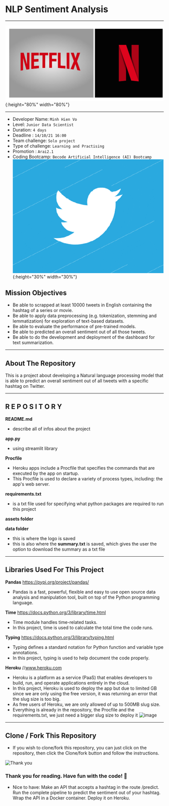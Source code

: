 # NLP Sentiment Analysis

______________________________________________________________________________________________________________________________________________________
![test image size](assets/netflix_logo.jpeg){:height="80%" width="80%"}
______________________________________________________________________________________________________________________________________________________


- Developer Name: `Minh Hien Vo`
- Level: `Junior Data Scientist`
- Duration: `4 days`
- Deadline : `14/10/21 16:00`
- Team challenge: `Solo project`
- Type of challenge: `Learning and Practising`
- Promotion : `Arai2.1`
- Coding Bootcamp: `Becode Artificial Intelligence (AI) Bootcamp`
![test image size](assets/giphy.gif){:height="30%" width="30%"}

## Mission Objectives
- Be able to scrapped at least 10000 tweets in English containing the hashtag of a series or movie.
- Be able to apply data preprocessing (e.g. tokenization, stemming and lemmatization) for exploration of text-based datasets.
- Be able to evaluate the performance of pre-trained models.
- Be able to predicted an overall sentiment out of all those tweets.
- Be able to do the development and deployment of the dashboard for text summarization.

____________________________________________________________________________________________________________________________________________

## About The Repository

This is a project about developing a Natural language processing model that is able to predict an overall sentiment out of all tweets with a specific hashtag on Twitter. 


____________________________________________________________________________________________________________________________________________


## R E P O S I T O R Y

**README.md**
  - describe all of infos about the project

**app.py**
  - using streamlit library


**Procfile**
  - Heroku apps include a Procfile that specifies the commands that are executed by the app on startup.
  - This Procfile is used to declare a variety of process types, including: the app's web server.

**requirements.txt**
  - is a txt file used for specifying what python packages are required to run this project

**assets folder**
 
**data folder**
  - this is where the logo is saved
  - this is also where the **summary.txt** is saved, which gives the user the option to download the summary as a txt file
      
______________________________________________________________________________________________________________________________________________________

## Libraries Used For This Project


**Pandas** https://pypi.org/project/pandas/
  - Pandas is a fast, powerful, flexible and easy to use open source data analysis and manipulation tool, built on top of the Python programming language.

**Time** https://docs.python.org/3/library/time.html
  - Time module handles time-related tasks.
  - In this project, time is used to calculate the total time the code runs.


**Typing** https://docs.python.org/3/library/typing.html
  - Typing defines a standard notation for Python function and variable type annotations.
  - In this project, typing is used to help document the code properly.

**Heroku** //www.heroku.com
  - Heroku is a platform as a service (PaaS) that enables developers to build, run, and operate applications entirely in the cloud.
  - In this project, Heroku is used to deploy the app but due to limited GB since we are only using the free version, it was returning an error that the slug size is too big.
  - As free users of Heroku, we are only allowed of up to 500MB slug size.
  - Everything is already in the repository, the Procfile and the requirements.txt, we just need a bigger slug size to deploy it
![image](g)


______________________________________________________________________________________________________________________________________________________

## Clone / Fork This Repository
  - If you wish to clone/fork this repository, you can just click on the repository, then click the Clone/fork button and follow the instructions.


![Thank you]()
### Thank you for reading. Have fun with the code! 🤗


+ Nice to have: 
  Make an API that accepts a hashtag in the route /predict.
  Run the complete pipeline to predict the sentiment out of your hashtag.
  Wrap the API in a Docker container.
  Deploy it on Heroku.

